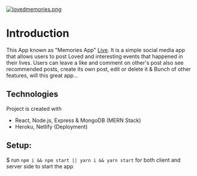 [![lovedmemories.png](https://i.postimg.cc/g22N0CzL/lovedmemories.png)](https://postimg.cc/JGSb6dBR)

# Introduction
This App known as "Memories App" [Live](https://lovedmemories.netlify.app/posts).
It is a simple social media app that allows users to post Loved and interesting events that happened in their lives. Users can leave a like and comment on other's post also see recommended posts, create its own post, edit or delete it & Bunch of other features, will this great app...

## Technologies
Project is created with 
* React, Node.js, Express & MongoDB (MERN Stack)
* Heroku, Netlify (Deployment)

## Setup:
$ run `npm i && npm start || yarn i && yarn start` for both client and server side to start the app
